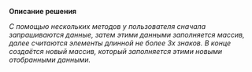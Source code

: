 **Описание решения**

*С помощью нескольких методов у пользователя сначала запрашиваются данные, затем этими данными заполняется массив, далее считаются элементы длинной не более 3х знаков. В конце создаётся новый массив, который заполняется этими новыми отобранными данными.*